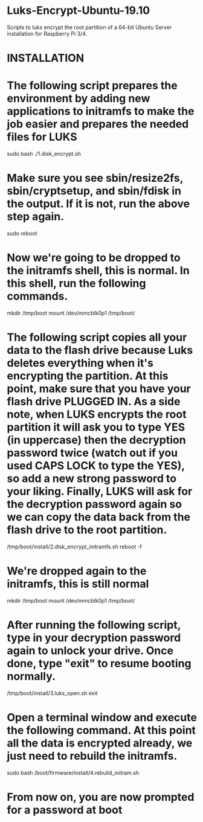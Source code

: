 # Luks-Encrypt-Ubuntu-19.10
Scripts to luks encrypt the root partition of a 64-bit Ubuntu Server installation for Raspberry Pi 3/4.

# INSTALLATION

# The following script prepares the environment by adding new applications to initramfs to make the job easier and prepares the needed files for LUKS

sudo bash ./1.disk_encrypt.sh

# Make sure you see sbin/resize2fs, sbin/cryptsetup, and sbin/fdisk in the output. If it is not, run the above step again.

sudo reboot

# Now we're going to be dropped to the initramfs shell, this is normal. In this shell, run the following commands.

mkdir /tmp/boot
mount /dev/mmcblk0p1 /tmp/boot/

# The following script copies all your data to the flash drive because Luks deletes everything when it's encrypting the partition. At this point, make sure that you have your flash drive PLUGGED IN. As a side note, when LUKS encrypts the root partition it will ask you to type YES (in uppercase) then the decryption password twice (watch out if you used CAPS LOCK to type the YES), so add a new strong password to your liking. Finally, LUKS will ask for the decryption password again so we can copy the data back from the flash drive to the root partition.

/tmp/boot/install/2.disk_encrypt_initramfs.sh
reboot -f

# We're dropped again to the initramfs, this is still normal

mkdir /tmp/boot
mount /dev/mmcblk0p1 /tmp/boot/

# After running the following script, type in your decryption password again to unlock your drive. Once done, type "exit" to resume booting normally.

/tmp/boot/install/3.luks_open.sh
exit

# Open a terminal window and execute the following command. At this point all the data is encrypted already, we just need to rebuild the initramfs.

sudo bash /boot/firmware/install/4.rebuild_initram.sh

# From now on, you are now prompted for a password at boot
